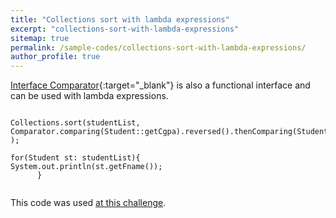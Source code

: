 ```yaml
---
title: "Collections sort with lambda expressions"
excerpt: "collections-sort-with-lambda-expressions"
sitemap: true
permalink: /sample-codes/collections-sort-with-lambda-expressions/
author_profile: true
---
```


[Interface Comparator<V>](https://docs.oracle.com/javase/8/docs/api/java/util/Comparator.html){:target="_blank"} 
is also a functional interface and can be used with lambda expressions.
<br>


~~~~

Collections.sort(studentList, Comparator.comparing(Student::getCgpa).reversed().thenComparing(Student::getFname).thenComparing(Student::getId) );

for(Student st: studentList){
System.out.println(st.getFname());
      }
      
~~~~
  
This code was used [at this challenge](https://www.hackerrank.com/challenges/java-sort/).
